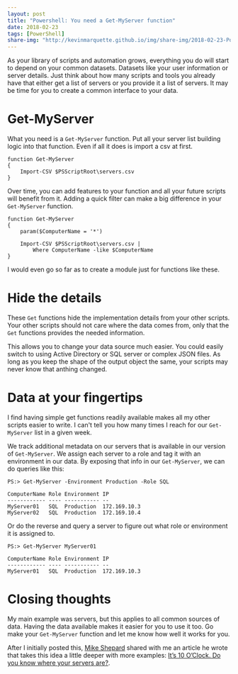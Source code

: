 ```yaml
---
layout: post
title: "Powershell: You need a Get-MyServer function"
date: 2018-02-23
tags: [PowerShell]
share-img: "http://kevinmarquette.github.io/img/share-img/2018-02-23-Powershell-Create-a-common-interface-to-your-datasets.png"
---
```


As your library of scripts and automation grows, everything you do will start to depend on your common datasets. Datasets like your user information or server details. Just think about how many scripts and tools you already have that either get a list of servers or you provide it a list of servers. It may be time for you to create a common interface to your data.

<!--more-->
# Get-MyServer

What you need is a `Get-MyServer` function. Put all your server list building logic into that function. Even if all it does is import a csv at first.

    function Get-MyServer
    {
        Import-CSV $PSScriptRoot\servers.csv
    }

Over time, you can add features to your function and all your future scripts will benefit from it. Adding a quick filter can make a big difference in your `Get-MyServer` function.

    function Get-MyServer
    {
        param($ComputerName = '*')

        Import-CSV $PSScriptRoot\servers.csv |
            Where ComputerName -like $ComputerName
    }

I would even go so far as to create a module just for functions like these.

# Hide the details

These `Get` functions hide the implementation details from your other scripts. Your other scripts should not care where the data comes from, only that the `Get` functions provides the needed information.

This allows you to change your data source much easier. You could easily switch to using Active Directory or SQL server or complex JSON files. As long as you keep the shape of the output object the same, your scripts may never know that anthing changed.

# Data at your fingertips

I find having simple get functions readily available makes all my other scripts easier to write. I can't tell you how many times I reach for our `Get-MyServer` list in a given week.

We track additional metadata on our servers that is available in our version of `Get-MyServer`. We assign each server to a role and tag it with an environment in our data. By exposing that info in our `Get-MyServer`, we can do queries like this:

    PS:> Get-MyServer -Environment Production -Role SQL

    ComputerName Role Environment IP
    ------------ ---- ----------- --
    MyServer01   SQL  Production  172.169.10.3
    MyServer02   SQL  Production  172.169.10.4

Or do the reverse and query a server to figure out what role or environment it is assigned to.

    PS:> Get-MyServer MyServer01

    ComputerName Role Environment IP
    ------------ ---- ----------- --
    MyServer01   SQL  Production  172.169.10.3

# Closing thoughts

My main example was servers, but this applies to all common sources of data. Having the data available makes it easier for you to use it too. Go make your `Get-MyServer` function and let me know how well it works for you.

After I initially posted this, [Mike Shepard](https://twitter.com/MikeShepard70) shared with me an article he wrote that takes this idea a little deeper with more examples: [It’s 10 O’Clock. Do you know where your servers are?](https://powershellstation.com/2013/12/13/its-10-oclock-do-you-know-where-your-servers-are/).
